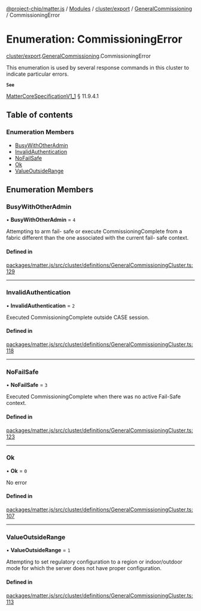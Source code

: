 [@project-chip/matter.js](../README.md) / [Modules](../modules.md) / [cluster/export](../modules/cluster_export.md) / [GeneralCommissioning](../modules/cluster_export.GeneralCommissioning.md) / CommissioningError

# Enumeration: CommissioningError

[cluster/export](../modules/cluster_export.md).[GeneralCommissioning](../modules/cluster_export.GeneralCommissioning.md).CommissioningError

This enumeration is used by several response commands in this cluster to indicate particular errors.

**`See`**

[MatterCoreSpecificationV1_1](../interfaces/spec_export.MatterCoreSpecificationV1_1.md) § 11.9.4.1

## Table of contents

### Enumeration Members

- [BusyWithOtherAdmin](cluster_export.GeneralCommissioning.CommissioningError.md#busywithotheradmin)
- [InvalidAuthentication](cluster_export.GeneralCommissioning.CommissioningError.md#invalidauthentication)
- [NoFailSafe](cluster_export.GeneralCommissioning.CommissioningError.md#nofailsafe)
- [Ok](cluster_export.GeneralCommissioning.CommissioningError.md#ok)
- [ValueOutsideRange](cluster_export.GeneralCommissioning.CommissioningError.md#valueoutsiderange)

## Enumeration Members

### BusyWithOtherAdmin

• **BusyWithOtherAdmin** = ``4``

Attempting to arm fail- safe or execute CommissioningComplete from a fabric different than the one
associated with the current fail- safe context.

#### Defined in

[packages/matter.js/src/cluster/definitions/GeneralCommissioningCluster.ts:129](https://github.com/project-chip/matter.js/blob/3adaded6/packages/matter.js/src/cluster/definitions/GeneralCommissioningCluster.ts#L129)

___

### InvalidAuthentication

• **InvalidAuthentication** = ``2``

Executed CommissioningComplete outside CASE session.

#### Defined in

[packages/matter.js/src/cluster/definitions/GeneralCommissioningCluster.ts:118](https://github.com/project-chip/matter.js/blob/3adaded6/packages/matter.js/src/cluster/definitions/GeneralCommissioningCluster.ts#L118)

___

### NoFailSafe

• **NoFailSafe** = ``3``

Executed CommissioningComplete when there was no active Fail-Safe context.

#### Defined in

[packages/matter.js/src/cluster/definitions/GeneralCommissioningCluster.ts:123](https://github.com/project-chip/matter.js/blob/3adaded6/packages/matter.js/src/cluster/definitions/GeneralCommissioningCluster.ts#L123)

___

### Ok

• **Ok** = ``0``

No error

#### Defined in

[packages/matter.js/src/cluster/definitions/GeneralCommissioningCluster.ts:107](https://github.com/project-chip/matter.js/blob/3adaded6/packages/matter.js/src/cluster/definitions/GeneralCommissioningCluster.ts#L107)

___

### ValueOutsideRange

• **ValueOutsideRange** = ``1``

Attempting to set regulatory configuration to a region or indoor/outdoor mode for which the server does not
have proper configuration.

#### Defined in

[packages/matter.js/src/cluster/definitions/GeneralCommissioningCluster.ts:113](https://github.com/project-chip/matter.js/blob/3adaded6/packages/matter.js/src/cluster/definitions/GeneralCommissioningCluster.ts#L113)

